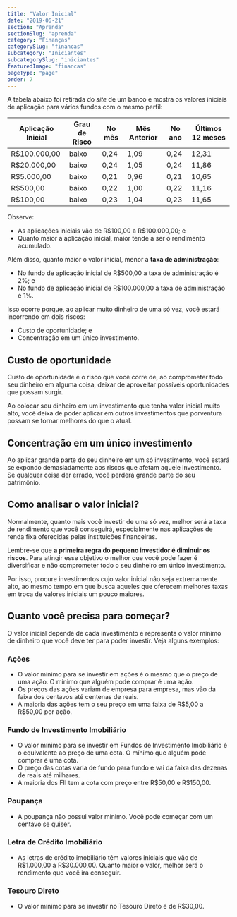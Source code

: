 ```yaml
---
title: "Valor Inicial"
date: "2019-06-21"
section: "Aprenda"
sectionSlug: "aprenda"
category: "Finanças"
categorySlug: "financas"
subcategory: "Iniciantes"
subcategorySlug: "iniciantes"
featuredImage: "financas"
pageType: "page"
order: 7
---
```





A tabela abaixo foi retirada do *site* de um banco e mostra os valores iniciais de aplicação para vários fundos com o mesmo perfil:

| Aplicação Inicial | Grau de Risco | No mês | Mês Anterior | No ano | Últimos 12 meses |
|-------------------|---------------|--------|--------------|--------|------------------|
| R\$100.000,00      | baixo         | 0,24   | 1,09         | 0,24   | 12,31            |
| R\$20.000,00       | baixo         | 0,24   | 1,05         | 0,24   | 11,86            |
| R\$5.000,00        | baixo         | 0,21   | 0,96         | 0,21   | 10,65            |
| R\$500,00          | baixo         | 0,22   | 1,00         | 0,22   | 11,16            |
| R\$100,00          | baixo         | 0,23   | 1,04         | 0,23   | 11,65            |

Observe:

- As aplicações iniciais vão de R\$100,00 a R\$100.000,00; e
- Quanto maior a aplicação inicial, maior tende a ser o rendimento acumulado.

Além disso, quanto maior o valor inicial, menor a **taxa de administração**:

- No fundo de aplicação inicial de R\$500,00 a taxa de administração é 2%; e 
- No fundo de aplicação inicial de R\$100.000,00 a taxa de administração é 1%.

Isso ocorre porque, ao aplicar muito dinheiro de uma só vez, você estará incorrendo em dois riscos:

- Custo de oportunidade; e
- Concentração em um único investimento.

## Custo de oportunidade

Custo de oportunidade é o risco que você corre de, ao comprometer todo seu dinheiro em alguma coisa, deixar de aproveitar possíveis oportunidades que possam surgir.

Ao colocar seu dinheiro em um investimento que tenha valor inicial muito alto, você deixa de poder aplicar em outros investimentos que porventura possam se tornar melhores do que o atual.


## Concentração em um único investimento

Ao aplicar grande parte do seu dinheiro em um só investimento, você estará se expondo demasiadamente aos riscos que afetam aquele investimento. Se qualquer coisa der errado, você perderá grande parte do seu patrimônio.

## Como analisar o valor inicial?

Normalmente, quanto mais você investir de uma só vez, melhor será a taxa de rendimento que você conseguirá, especialmente nas aplicações de renda fixa oferecidas pelas instituições financeiras.

Lembre-se que **a primeira regra do pequeno investidor é diminuir os riscos**. Para atingir esse objetivo o melhor que você pode fazer é diversificar e não comprometer todo o seu dinheiro em único investimento.

Por isso, procure investimentos cujo valor inicial não seja extremamente alto, ao mesmo tempo em que busca aqueles que oferecem melhores taxas em troca de valores iniciais um pouco maiores.

## Quanto você precisa para começar?

O valor inicial depende de cada investimento e representa o valor mínimo de dinheiro que você deve ter para poder investir. Veja alguns exemplos:

### Ações

- O valor mínimo para se investir em ações é o mesmo que o preço de uma ação. O mínimo que alguém pode comprar é uma ação.
- Os preços das ações variam de empresa para empresa, mas vão da faixa dos centavos até centenas de reais.
- A maioria das ações tem o seu preço em uma faixa de R\$5,00 a R\$50,00 por ação.

### Fundo de Investimento Imobiliário

- O valor mínimo para se investir em Fundos de Investimento Imobiliário é o equivalente ao preço de uma cota. O mínimo que alguém pode comprar é uma cota.
- O preço das cotas varia de fundo para fundo e vai da faixa das dezenas de reais até milhares.
- A maioria dos FII tem a cota com preço entre R\$50,00 e R\$150,00.

### Poupança

- A poupança não possui valor mínimo. Você pode começar com um centavo se quiser.

### Letra de Crédito Imobiliário

- As letras de crédito imobiliário têm valores iniciais que vão de R\$1.000,00 a R\$30.000,00. Quanto maior o valor, melhor será o rendimento que você irá conseguir.

### Tesouro Direto

- O valor mínimo para se investir no Tesouro Direto é de R\$30,00.


